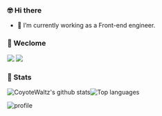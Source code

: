 ### 🤓 Hi there

- 🔭 I’m currently working as a Front-end engineer.

<!--
- 🔭 I’m currently working on ...
- 🌱 I’m currently learning ...
- 👯 I’m looking to collaborate on ...
- 🤔 I’m looking for help with ...
- 💬 Ask me about ...
- 📫 How to reach me: ...
- 😄 Pronouns: ...
- ⚡ Fun fact: ...
-->

### 👏 Weclome

[![](https://img.shields.io/github/stars/CoyoteWaltz?color=fefb7b&logo=Undertale)](https://github-readme-stats.vercel.app/api?username=CoyoteWaltz&hide_title=false&hide_border=true&show_icons=true&include_all_commits=true&line_height=20&bg_color=0,EC6C6C,FFD479,FFFC79,73FA79&theme=graywhite)
[![](https://img.shields.io/github/followers/CoyoteWaltz?color=27da6b&logo=Handshake)](https://github.com/CoyoteWaltz?tab=followers)

### 📡 Stats

![CoyoteWaltz's github stats](https://github-readme-stats-sigma-five.vercel.app/api?username=CoyoteWaltz&show_icons=true&theme=highcontrast&bg_color=0,19AFA3,CE94E9,D5B43D&line_height=20)![Top languages](https://github-readme-stats.vercel.app/api/top-langs/?username=CoyoteWaltz&layout=compact&theme=highcontrast&bg_color=0,D5B43D,EE9CA7,FFDDE1&line_height=20)

![profile](https://github-profile-trophy.vercel.app/?username=CoyoteWaltz&theme=algolia&column=8)

